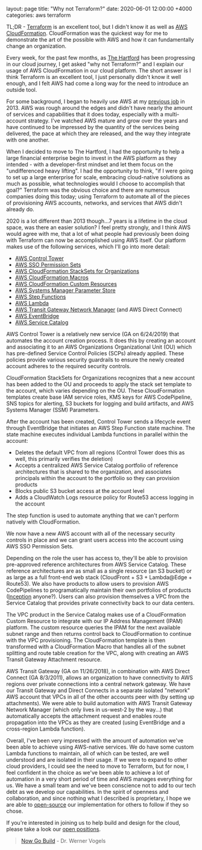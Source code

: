 layout: page
title: "Why not Terraform?"
date: 2020-06-01 12:00:00 +4000
categories: aws terraform

TL;DR - [Terraform](https://terraform.io/) is an excellent tool, but I didn't know it as well as [AWS CloudFormation](https://aws.amazon.com/cloudformation/). CloudFormation was the quickest way for me to demonstrate the art of the possible with AWS and how it can fundamentally change an organization.

Every week, for the past few months, as [The Hartford](https://www.thehartford.com/) has been progressing in our cloud journey, I get asked "why not Terraform?" and I explain our usage of AWS CloudFormation in our cloud platform. The short answer is I think Terraform is an excellent tool, I just personally didn't know it well enough, and I felt AWS had come a long way for the need to introduce an outside tool.

For some background, I began to heavily use AWS at my [previous job](https://www.fireeye.com/) in 2013. AWS was rough around the edges and didn't have nearly the amount of services and capabilities that it does today, especially with a multi-account strategy. I've watched AWS mature and grow over the years and have continued to be impressed by the quantity of the services being delivered, the pace at which they are released, and the way they integrate with one another.

When I decided to move to The Hartford, I had the opportunity to help a large financial enterprise begin to invest in the AWS platform as they intended - with a developer-first mindset and let them focus on the "undifferenced heavy lifting". I had the opportunity to think, "if I were going to set up a large enterprise for scale, embracing cloud-native solutions as much as possible, what technologies would I choose to accomplish that goal?" Terraform was the obvious choice and there are numerous companies doing this today; using Terraform to automate all of the pieces of provisioning AWS accounts, networks, and services that AWS didn't already do.

2020 is a lot different than 2013 though...7 years is a lifetime in the cloud space, was there an easier solution? I feel pretty strongly, and I think AWS would agree with me, that a lot of what people had previously been doing with Terraform can now be accomplished using AWS itself. Our platform makes use of the following services, which I'll go into more detail:

- [AWS Control Tower](https://docs.aws.amazon.com/controltower/latest/userguide/what-is-control-tower.html)
- [AWS SSO Permission Sets](https://docs.aws.amazon.com/singlesignon/latest/userguide/permissionsetsconcept.html)
- [AWS CloudFormation StackSets for Organizations](https://aws.amazon.com/about-aws/whats-new/2020/02/aws-cloudformation-stacksets-introduces-automatic-deployments-across-accounts-and-regions-through-aws-organizations/)
- [AWS CloudFormation Macros](https://docs.aws.amazon.com/AWSCloudFormation/latest/UserGuide/template-macros.html)
- [AWS CloudFormation Custom Resources](https://docs.aws.amazon.com/AWSCloudFormation/latest/UserGuide/template-custom-resources.html)
- [AWS Systems Manager Parameter Store](https://docs.aws.amazon.com/systems-manager/latest/userguide/systems-manager-parameter-store.html)
- [AWS Step Functions](https://aws.amazon.com/step-functions/)
- [AWS Lambda](https://aws.amazon.com/lambda/)
- [AWS Transit Gateway Network Manager](https://aws.amazon.com/transit-gateway/network-manager/) (and AWS Direct Connect)
- [AWS EventBridge](https://aws.amazon.com/eventbridge/)
- [AWS Service Catalog](https://aws.amazon.com/servicecatalog/)

AWS Control Tower is a relatively new service (GA on 6/24/2019) that automates the account creation process. It does this by creating an account and associating it to an AWS Organizations Organizational Unit (OU) which has pre-defined Service Control Policies (SCPs) already applied. These policies provide various security guardrails to ensure the newly created account adheres to the required security controls.

CloudFormation StackSets for Organizations recognizes that a new account has been added to the OU and proceeds to apply the stack set template to the account, which varies depending on the OU. These CloudFormation templates create base IAM service roles, KMS keys for AWS CodePipeline, SNS topics for alerting, S3 buckets for logging and build artifacts, and AWS Systems Manager (SSM) Parameters.

After the account has been created, Control Tower sends a lifecycle event through EventBridge that initiates an AWS Step Function state machine. The state machine executes individual Lambda functions in parallel within the account:

- Deletes the default VPC from all regions (Control Tower does this as well, this primarily verifies the deletion)
- Accepts a centralized AWS Service Catalog portfolio of reference architectures that is shared to the organization, and associates principals within the account to the portfolio so they can provision products
- Blocks public S3 bucket access at the account level
- Adds a CloudWatch Logs resource policy for Route53 access logging in the account

The step function is used to automate anything that we can't perform natively with CloudFormation.

We now have a new AWS account with all of the necessary security controls in place and we can grant users access into the account using AWS SSO Permission Sets.

Depending on the role the user has access to, they'll be able to provision pre-approved reference architectures from AWS Service Catalog. These reference architectures are as small as a single resource (an S3 bucket) or as large as a full front-end web stack (CloudFront + S3 + Lambda@Edge + Route53). We also have products to allow users to provision AWS CodePipelines to programatically maintain their own portfolios of products ([Inception](https://www.imdb.com/title/tt1375666/) anyone?). Users can also provision themselves a VPC from the Service Catalog that provides private connectivity back to our data centers.

The VPC product in the Service Catalog makes use of a CloudFormation Custom Resource to integrate with our IP Address Management (IPAM) platform. The custom resource queries the IPAM for the next available subnet range and then returns control back to CloudFormation to continue with the VPC provisioning. The CloudFormation template is then transformed with a CloudFormation Macro that handles all of the subnet splitting and route table creation for the VPC, along with creating an AWS Transit Gateway Attachment resource.

AWS Transit Gateway (GA on 11/26/2018), in combination with AWS Direct Connect (GA 8/3/2011), allows an organization to have connectivity to AWS regions over private connections into a central network gateway. We have our Transit Gateway and Direct Connects in a separate isolated "network" AWS account that VPCs in all of the other accounts peer with (by setting up attachments). We were able to build automation with AWS Transit Gateway Network Manager (which only lives in us-west-2 by the way...) that automatically accepts the attachment request and enables route propagation into the VPCs as they are created (using EventBridge and a cross-region Lambda function).

Overall, I've been very impressed with the amount of automation we've been able to achieve using AWS-native services. We do have some custom Lambda functions to maintain, all of which can be tested, are well understood and are isolated in their usage. If we were to expand to other cloud providers, I could see the need to move to Terraform, but for now, I feel confident in the choice as we've been able to achieve a lot of automation in a very short period of time and AWS manages everything for us. We have a small team and we've been conscience not to add to our tech debt as we develop our capabilities. In the spirit of openness and collaboration, and since nothing what I described is proprietary, I hope we are able to [open-source](https://github.com/thehartford) our implementation for others to follow if they so chose.

If you're interested in joining us to help build and design for the cloud, please take a look our [open positions](https://thehartford.taleo.net/careersection/2/jobdetail.ftl?job=2000911&tz=GMT-04%3A00&tzname=America%2FNew_York).

> [Now Go Build](https://aws.amazon.com/startups/NowGoBuild/) - Dr. Werner Vogels